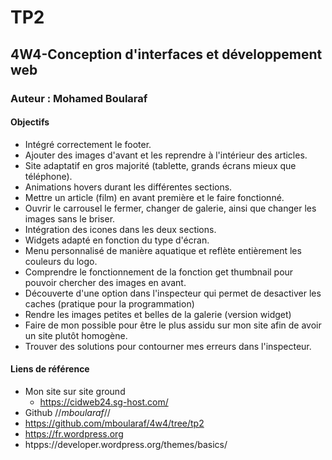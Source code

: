 # TP2
## 4W4-Conception d'interfaces et développement web
### Auteur : Mohamed Boularaf

####    Objectifs
- Intégré correctement le footer.
- Ajouter des images d'avant et les reprendre à l'intérieur des articles.
- Site adaptatif en gros majorité (tablette, grands écrans mieux que téléphone).
- Animations hovers durant les différentes sections.
- Mettre un article (film) en avant première et le faire fonctionné.
- Ouvrir le carrousel le fermer, changer de galerie, ainsi que changer les images sans le briser.
- Intégration des icones dans les deux sections.
- Widgets adapté en fonction du type d'écran.
- Menu personnalisé de manière aquatique et reflète entièrement les couleurs du logo. 
- Comprendre le fonctionnement de la fonction get thumbnail pour pouvoir chercher des images en avant.
- Découverte d'une option dans l'inspecteur qui permet de desactiver les caches (pratique pour la programmation)
- Rendre les images petites et belles de la galerie (version widget)
- Faire de mon possible pour être le plus assidu sur mon site afin de avoir un site plutôt homogène.
- Trouver des solutions pour contourner mes erreurs dans l'inspecteur.


#### Liens de référence 
- Mon site sur site ground
    - https://cidweb24.sg-host.com/
- Github //*mboularaf*//
- https://github.com/mboularaf/4w4/tree/tp2
- https://fr.wordpress.org
- htpps://developer.wordpress.org/themes/basics/ 